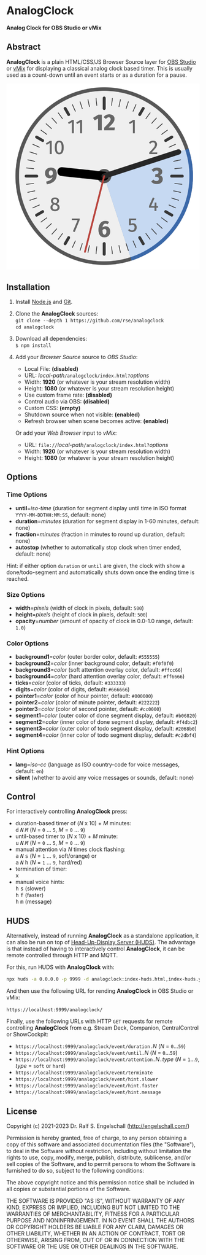 
AnalogClock
===========

**Analog Clock for OBS Studio or vMix**

Abstract
--------

**AnalogClock** is a plain HTML/CSS/JS Browser Source layer for [OBS
Studio](http://obsproject.com/) or [vMix](https://www.vmix.com/) for
displaying a classical analog clock based timer. This is usually used as
a count-down until an event starts or as a duration for a pause.

![AnalogClock screenshot](screenshot.png)

Installation
------------

1. Install [Node.js](https://nodejs.org/) and [Git](https://git-scm.com/).

2. Clone the **AnalogClock** sources:<br/>
   `git clone --depth 1 https://github.com/rse/analogclock`<br/>
   `cd analogclock`<br/>

3. Download all dependencies:<br/>
   `$ npm install`

4. Add your *Browser Source* source to *OBS Studio*:

   - Local File: **(disabled)**
   - URL: *local-path*`/analogclock/index.html?`*options*
   - Width: **1920** (or whatever is your stream resolution width)
   - Height: **1080** (or whatever is your stream resolution height)
   - Use custom frame rate: **(disabled)**
   - Control audio via OBS: **(disabled)**
   - Custom CSS: **(empty)**
   - Shutdown source when not visible: **(enabled)**
   - Refresh browser when scene becomes active: **(enabled)**

   Or add your *Web Browser* input to *vMix*:

   - URL: `file://`*local-path*`/analogclock/index.html?`*options*
   - Width: **1920** (or whatever is your stream resolution width)
   - Height: **1080** (or whatever is your stream resolution height)

Options
-------

### Time Options

- **until**=*iso-time* (duration for segment display until time in ISO format `YYYY-MM-DDTHH:MM:SS`, default: none)
- **duration**=*minutes* (duration for segment display in 1-60 minutes, default: none)
- **fraction**=*minutes* (fraction in minutes to round up duration, default: none)
- **autostop** (whether to automatically stop clock when timer ended, default: none)

Hint: if either option `duration` or `until` are given, the clock with
show a done/todo-segment and automatically shuts down once the ending
time is reached.

### Size Options

- **width**=*pixels* (width of clock in pixels, default: `500`)
- **height**=*pixels* (height of clock in pixels, default: `500`)
- **opacity**=*number* (amount of opacity of clock in 0.0-1.0 range, default: `1.0`)

### Color Options

- **background1**=*color* (outer border color, default: `#555555`)
- **background2**=*color* (inner background color, default: `#f0f0f0`)
- **background3**=*color* (soft attention overlay color, default: `#ffcc66`)
- **background4**=*color* (hard attention overlay color, default: `#ff6666`)
- **ticks**=*color* (color of ticks, default: `#333333`)
- **digits**=*color* (color of digits, default: `#666666`)
- **pointer1**=*color* (color of hour pointer, default: `#000000`)
- **pointer2**=*color* (color of minute pointer, default: `#222222`)
- **pointer3**=*color* (color of second pointer, default: `#cc0000`)
- **segment1**=*color* (outer color of done segment display, default: `#b06820`)
- **segment2**=*color* (inner color of done segment display, default: `#f4dbc2`)
- **segment3**=*color* (outer color of todo segment display, default: `#2068b0`)
- **segment4**=*color* (inner color of todo segment display, default: `#c2dbf4`)

### Hint Options

- **lang**=*iso-cc* (language as ISO country-code for voice messages, default: `en`)
- **silent** (whether to avoid any voice messages or sounds, default: none)

Control
-------

For interactively controlling **AnalogClock** press:

- duration-based timer of (*N* x 10) + *M* minutes:<br/>
  <kbd>d</kbd> <kbd>*N*</kbd> <kbd>*M*</kbd> (*N* = `0` ... `5`, *M* = `0` ... `9`)
- until-based timer to (*N* x 10) + *M* minute:<br/>
  <kbd>u</kbd> <kbd>*N*</kbd> <kbd>*M*</kbd> (*N* = `0` ... `5`, *M* = `0` ... `9`)
- manual attention via *N* times clock flashing:<br/>
  <kbd>a</kbd> <kbd>*N*</kbd> <kbd>s</kbd> (*N* = `1` ... `9`, soft/orange) or<br/>
  <kbd>a</kbd> <kbd>*N*</kbd> <kbd>h</kbd> (*N* = `1` ... `9`, hard/red)
- termination of timer:<br/>
  <kbd>x</kbd>
- manual voice hints:<br/>
  <kbd>h</kbd> <kbd>s</kbd> (slower)<br/>
  <kbd>h</kbd> <kbd>f</kbd> (faster)<br/>
  <kbd>h</kbd> <kbd>m</kbd> (message)

HUDS
----

Alternatively, instead of running **AnalogClock** as a standalone
application, it can also be run on top of [Head-Up-Display Server
(HUDS)](https://github.com/rse/huds). The advantage is that instead
of having to interactively control **AnalogClock**, it can be remote
controlled through HTTP and MQTT.

For this, run HUDS with **AnalogClock** with:

```sh
npx huds -a 0.0.0.0 -p 9999 -d analogclock:index-huds.html,index-huds.yaml
```

And then use the following URL for rending **AnalogClock** in OBS Studio or vMix:

`https://localhost:9999/analogclock/`

Finally, use the following URLs with HTTP `GET` requests for remote
controlling **AnalogClock** from e.g. Stream Deck, Companion,
CentralControl or ShowCockpit:

- `https://localhost:9999/analogclock/event/duration.`*N* (*N* = `0`...`59`)
- `https://localhost:9999/analogclock/event/until.`*N* (*N* = `0`...`59`)
- `https://localhost:9999/analogclock/event/attention.`*N*`.`*type* (*N* = `1`...`9`, *type* = `soft` or `hard`)
- `https://localhost:9999/analogclock/event/terminate`
- `https://localhost:9999/analogclock/event/hint.slower`
- `https://localhost:9999/analogclock/event/hint.faster`
- `https://localhost:9999/analogclock/event/hint.message`

License
-------

Copyright (c) 2021-2023 Dr. Ralf S. Engelschall (http://engelschall.com/)

Permission is hereby granted, free of charge, to any person obtaining
a copy of this software and associated documentation files (the
"Software"), to deal in the Software without restriction, including
without limitation the rights to use, copy, modify, merge, publish,
distribute, sublicense, and/or sell copies of the Software, and to
permit persons to whom the Software is furnished to do so, subject to
the following conditions:

The above copyright notice and this permission notice shall be included
in all copies or substantial portions of the Software.

THE SOFTWARE IS PROVIDED "AS IS", WITHOUT WARRANTY OF ANY KIND,
EXPRESS OR IMPLIED, INCLUDING BUT NOT LIMITED TO THE WARRANTIES OF
MERCHANTABILITY, FITNESS FOR A PARTICULAR PURPOSE AND NONINFRINGEMENT.
IN NO EVENT SHALL THE AUTHORS OR COPYRIGHT HOLDERS BE LIABLE FOR ANY
CLAIM, DAMAGES OR OTHER LIABILITY, WHETHER IN AN ACTION OF CONTRACT,
TORT OR OTHERWISE, ARISING FROM, OUT OF OR IN CONNECTION WITH THE
SOFTWARE OR THE USE OR OTHER DEALINGS IN THE SOFTWARE.


